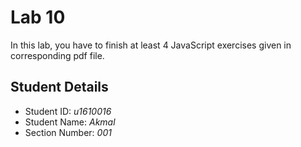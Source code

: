 # Lab 10

In this lab, you have to finish at least 4 JavaScript exercises given in corresponding pdf file. 


## Student Details

- Student ID: *u1610016*
- Student Name: *Akmal*
- Section Number: *001*
